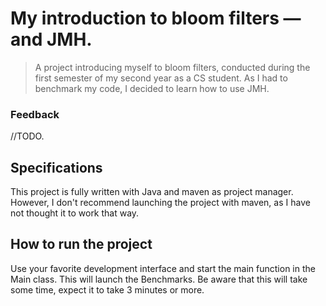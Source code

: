 # My introduction to bloom filters — and JMH.
>A project introducing myself to bloom filters, conducted during the first 
>semester of my second year as a CS student. As I had to benchmark my code, 
>I decided to learn how to use JMH. 


### Feedback
//TODO.


## Specifications 
This project is fully written with Java and maven as project manager. However, I don't recommend launching the project with maven, as 
I have not thought it to work that way.

## How to run the project 
Use your favorite development interface and start the main function in the Main class.
This will launch the Benchmarks. Be aware that this will take some time, expect it to take 3 minutes or more.